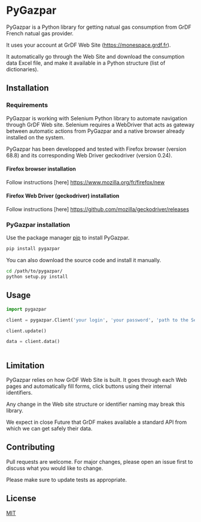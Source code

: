 # PyGazpar

PyGazpar is a Python library for getting natual gas consumption from GrDF French natual gas provider.

It uses your account at GrDF Web Site (https://monespace.grdf.fr).

It automatically go through the Web Site and download the consumption data Excel file, and make it available in a Python structure (list of dictionaries).

## Installation

### Requirements

PyGazpar is working with Selenium Python library to automate navigation through GrDF Web site. Selenium requires a WebDriver that acts as gateway between automatic actions from PyGazpar and a native browser already installed on the system.

PyGazpar has been developped and tested with Firefox browser (version 68.8) and its corresponding Web Driver geckodriver (version 0.24).

#### Firefox browser installation

Follow instructions [here] https://www.mozilla.org/fr/firefox/new

#### Firefox Web Driver (geckodriver) installation

Follow instructions [here] https://github.com/mozilla/geckodriver/releases

### PyGazpar installation

Use the package manager [pip](https://pip.pypa.io/en/stable/) to install PyGazpar.

```bash
pip install pygazpar
```

You can also download the source code and install it manually.

```bash
cd /path/to/pygazpar/
python setup.py install
```

## Usage

```python
import pygazpar

client = pygazpar.Client('your login', 'your password', 'path to the Selenium Web Driver', 'temporary directory where to store XSLX file (ex: /tmp)')

client.update()

data = client.data()
```
```json

```

## Limitation

PyGazpar relies on how GrDF Web Site is built. It goes through each Web pages and automatically fill forms, click buttons using their internal identifiers.

Any change in the Web site structure or identifier naming may break this library.

We expect in close Future that GrDF makes available a standard API from which we can get safely their data.

## Contributing
Pull requests are welcome. For major changes, please open an issue first to discuss what you would like to change.

Please make sure to update tests as appropriate.

## License
[MIT](https://choosealicense.com/licenses/mit/)